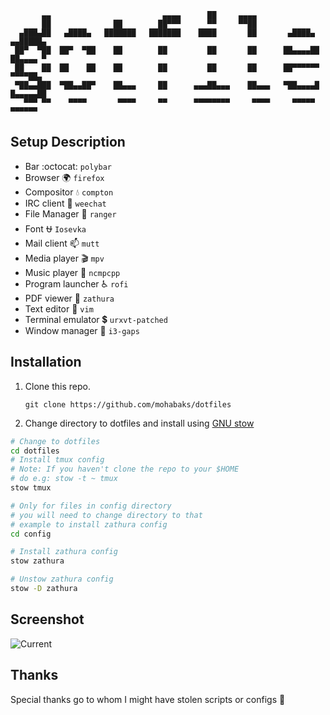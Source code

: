 ```
       ▄▄                         ▄▄▄▄      ██     ▄▄▄▄                         
       ██              ██        ██▀▀▀      ▀▀     ▀▀██                         
  ▄███▄██   ▄████▄   ███████   ███████    ████       ██       ▄████▄   ▄▄█████▄ 
 ██▀  ▀██  ██▀  ▀██    ██        ██         ██       ██      ██▄▄▄▄██  ██▄▄▄▄ ▀ 
 ██    ██  ██    ██    ██        ██         ██       ██      ██▀▀▀▀▀▀   ▀▀▀▀██▄ 
 ▀██▄▄███  ▀██▄▄██▀    ██▄▄▄     ██      ▄▄▄██▄▄▄    ██▄▄▄   ▀██▄▄▄▄█  █▄▄▄▄▄██ 
   ▀▀▀ ▀▀    ▀▀▀▀       ▀▀▀▀     ▀▀      ▀▀▀▀▀▀▀▀     ▀▀▀▀     ▀▀▀▀▀    ▀▀▀▀▀▀  
```

Setup Description
-----------------
* Bar :octocat: `polybar`
* Browser :earth_africa: `firefox`
* Compositor :droplet: `compton`
* IRC client :busts_in_silhouette: `weechat`
* File Manager :file_folder: `ranger`
* Font :ophiuchus: `Iosevka`
* Mail client :mailbox: `mutt`
* Media player :clapper: `mpv`
* Music player :musical_note: `ncmpcpp`
* Program launcher :wheelchair: `rofi`
* PDF viewer :green_book: `zathura`
* Text editor :memo: `vim`
* Terminal emulator :heavy_dollar_sign: `urxvt-patched`
* Window manager :wrench: `i3-gaps`

Installation
------------
1. Clone this repo.
   
   `git clone https://github.com/mohabaks/dotfiles`
2. Change directory to dotfiles and install using [GNU stow]
```bash
# Change to dotfiles
cd dotfiles
# Install tmux config
# Note: If you haven't clone the repo to your $HOME
# do e.g: stow -t ~ tmux
stow tmux

# Only for files in config directory
# you will need to change directory to that
# example to install zathura config 
cd config

# Install zathura config
stow zathura

# Unstow zathura config
stow -D zathura
```

Screenshot
----------

![Current](https://i.imgur.com/zqbHPAJ.png)

Thanks
------
Special thanks go to whom I might have stolen scripts or configs :punch:

[GNU stow]: https://www.gnu.org/s/stow/manual/stow.html

